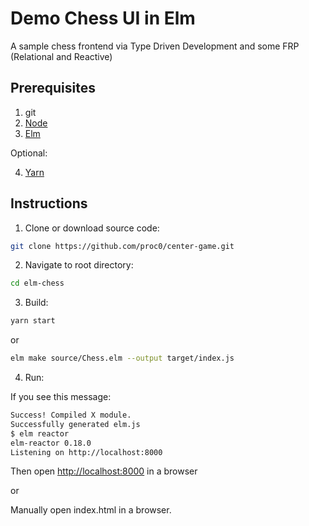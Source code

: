 # Demo Chess UI in Elm

A sample chess frontend via Type Driven Development and some FRP (Relational and Reactive)

## Prerequisites

1. git
2. [Node](https://nodejs.org/en/)
3. [Elm](http://elm-lang.org/)

Optional:

4. [Yarn](https://yarnpkg.com/en/)

## Instructions

1. Clone or download source code:
```bash
git clone https://github.com/proc0/center-game.git
```

2. Navigate to root directory:
```bash
cd elm-chess
```

3. Build: 
```bash
yarn start
```

or 

```bash
elm make source/Chess.elm --output target/index.js
```

4. Run:

If you see this message:
```bash
Success! Compiled X module.
Successfully generated elm.js
$ elm reactor
elm-reactor 0.18.0
Listening on http://localhost:8000
```
Then open [http://localhost:8000](http://localhost:8000) in a browser

or 

Manually open index.html in a browser.



